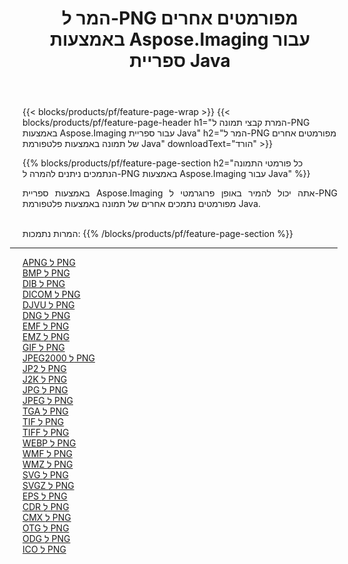 ﻿---
title: המר ל-PNG מפורמטים אחרים באמצעות Aspose.Imaging עבור ספריית Java 
weight: 3920
url: /he/java/conversion/to/png 
lang: he
langdirlevel: 2
locales: zh-hans,ja,it,ru,de,es,fr,nl,id,lt,pl,pt,vi,tr,ko,zh-hant,ar,hi,th,sv,cs,uk,he
description: באמצעות Aspose.Imaging ניתן להמיר ל-PNG מפורמטים אחרים באמצעות Java
---

{{< blocks/products/pf/feature-page-wrap >}}
{{< blocks/products/pf/feature-page-header h1="המרת קבצי תמונה ל-PNG באמצעות Aspose.Imaging עבור ספריית Java" h2="המר ל-PNG מפורמטים אחרים של תמונה באמצעות פלטפורמת Java" downloadText="הורד" >}}


{{% blocks/products/pf/feature-page-section  h2="כל פורמטי התמונה הנתמכים ניתנים להמרה ל-PNG באמצעות Aspose.Imaging עבור Java" %}}
<p align=justify>באמצעות ספריית Aspose.Imaging אתה יכול להמיר באופן פרוגרמטי ל-PNG מפורמטים נתמכים אחרים של תמונה באמצעות פלטפורמת Java.</p>
<br/>
המרות נתמכות:
{{% /blocks/products/pf/feature-page-section %}}
<div class="container-fluid productfamilypage bg-gray">
    <div class="convertypes bg-gray agp-content section">
        <div class="container">
		<hr style="margin-left:-20px;"/>
		<div class="row other-converters">
		    <div class='col-md-2 other-converter remove-lp remove-rp'><a href="/imaging/he/java/conversion/apng-to-png" >APNG ל PNG</a></div>
<div class='col-md-2 other-converter remove-lp remove-rp'><a href="/imaging/he/java/conversion/bmp-to-png" >BMP ל PNG</a></div>
<div class='col-md-2 other-converter remove-lp remove-rp'><a href="/imaging/he/java/conversion/dib-to-png" >DIB ל PNG</a></div>
<div class='col-md-2 other-converter remove-lp remove-rp'><a href="/imaging/he/java/conversion/dicom-to-png" >DICOM ל PNG</a></div>
<div class='col-md-2 other-converter remove-lp remove-rp'><a href="/imaging/he/java/conversion/djvu-to-png" >DJVU ל PNG</a></div>
<div class='col-md-2 other-converter remove-lp remove-rp'><a href="/imaging/he/java/conversion/dng-to-png" >DNG ל PNG</a></div>
<div class='col-md-2 other-converter remove-lp remove-rp'><a href="/imaging/he/java/conversion/emf-to-png" >EMF ל PNG</a></div>
<div class='col-md-2 other-converter remove-lp remove-rp'><a href="/imaging/he/java/conversion/emz-to-png" >EMZ ל PNG</a></div>
<div class='col-md-2 other-converter remove-lp remove-rp'><a href="/imaging/he/java/conversion/gif-to-png" >GIF ל PNG</a></div>
<div class='col-md-2 other-converter remove-lp remove-rp'><a href="/imaging/he/java/conversion/jpeg2000-to-png" >JPEG2000 ל PNG</a></div>
<div class='col-md-2 other-converter remove-lp remove-rp'><a href="/imaging/he/java/conversion/jp2-to-png" >JP2 ל PNG</a></div>
<div class='col-md-2 other-converter remove-lp remove-rp'><a href="/imaging/he/java/conversion/j2k-to-png" >J2K ל PNG</a></div>
<div class='col-md-2 other-converter remove-lp remove-rp'><a href="/imaging/he/java/conversion/jpg-to-png" >JPG ל PNG</a></div>
<div class='col-md-2 other-converter remove-lp remove-rp'><a href="/imaging/he/java/conversion/jpeg-to-png" >JPEG ל PNG</a></div>
<div class='col-md-2 other-converter remove-lp remove-rp'><a href="/imaging/he/java/conversion/tga-to-png" >TGA ל PNG</a></div>
<div class='col-md-2 other-converter remove-lp remove-rp'><a href="/imaging/he/java/conversion/tif-to-png" >TIF ל PNG</a></div>
<div class='col-md-2 other-converter remove-lp remove-rp'><a href="/imaging/he/java/conversion/tiff-to-png" >TIFF ל PNG</a></div>
<div class='col-md-2 other-converter remove-lp remove-rp'><a href="/imaging/he/java/conversion/webp-to-png" >WEBP ל PNG</a></div>
<div class='col-md-2 other-converter remove-lp remove-rp'><a href="/imaging/he/java/conversion/wmf-to-png" >WMF ל PNG</a></div>
<div class='col-md-2 other-converter remove-lp remove-rp'><a href="/imaging/he/java/conversion/wmz-to-png" >WMZ ל PNG</a></div>
<div class='col-md-2 other-converter remove-lp remove-rp'><a href="/imaging/he/java/conversion/svg-to-png" >SVG ל PNG</a></div>
<div class='col-md-2 other-converter remove-lp remove-rp'><a href="/imaging/he/java/conversion/svgz-to-png" >SVGZ ל PNG</a></div>
<div class='col-md-2 other-converter remove-lp remove-rp'><a href="/imaging/he/java/conversion/eps-to-png" >EPS ל PNG</a></div>
<div class='col-md-2 other-converter remove-lp remove-rp'><a href="/imaging/he/java/conversion/cdr-to-png" >CDR ל PNG</a></div>
<div class='col-md-2 other-converter remove-lp remove-rp'><a href="/imaging/he/java/conversion/cmx-to-png" >CMX ל PNG</a></div>
<div class='col-md-2 other-converter remove-lp remove-rp'><a href="/imaging/he/java/conversion/otg-to-png" >OTG ל PNG</a></div>
<div class='col-md-2 other-converter remove-lp remove-rp'><a href="/imaging/he/java/conversion/odg-to-png" >ODG ל PNG</a></div>
<div class='col-md-2 other-converter remove-lp remove-rp'><a href="/imaging/he/java/conversion/ico-to-png" >ICO ל PNG</a></div>
                </div>
        </div>
    </div>
</div>
<br/>

